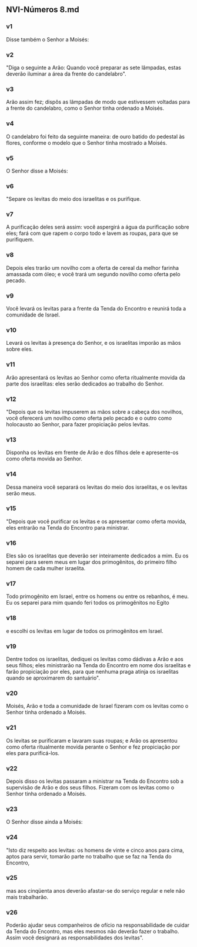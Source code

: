 ## NVI-Números 8.md
### v1
 Disse também o Senhor a Moisés:
### v2
 "Diga o seguinte a Arão: Quando você preparar as sete lâmpadas, estas deverão iluminar a área da frente do candelabro".
### v3
 Arão assim fez; dispôs as lâmpadas de modo que estivessem voltadas para a frente do candelabro, como o Senhor tinha ordenado a Moisés.
### v4
 O candelabro foi feito da seguinte maneira: de ouro batido do pedestal às flores, conforme o modelo que o Senhor tinha mostrado a Moisés.
### v5
 O Senhor disse a Moisés:
### v6
 "Separe os levitas do meio dos israelitas e os purifique.
### v7
 A purificação deles será assim: você aspergirá a água da purificação sobre eles; fará com que rapem o corpo todo e lavem as roupas, para que se purifiquem.
### v8
 Depois eles trarão um novilho com a oferta de cereal da melhor farinha amassada com óleo; e você trará um segundo novilho como oferta pelo pecado.
### v9
 Você levará os levitas para a frente da Tenda do Encontro e reunirá toda a comunidade de Israel.
### v10
 Levará os levitas à presença do Senhor, e os israelitas imporão as mãos sobre eles.
### v11
 Arão apresentará os levitas ao Senhor como oferta ritualmente movida da parte dos israelitas: eles serão dedicados ao trabalho do Senhor.
### v12
 "Depois que os levitas impuserem as mãos sobre a cabeça dos novilhos, você oferecerá um novilho como oferta pelo pecado e o outro como holocausto ao Senhor, para fazer propiciação pelos levitas.
### v13
 Disponha os levitas em frente de Arão e dos filhos dele e apresente-os como oferta movida ao Senhor.
### v14
 Dessa maneira você separará os levitas do meio dos israelitas, e os levitas serão meus.
### v15
 "Depois que você purificar os levitas e os apresentar como oferta movida, eles entrarão na Tenda do Encontro para ministrar.
### v16
 Eles são os israelitas que deverão ser inteiramente dedicados a mim. Eu os separei para serem meus em lugar dos primogênitos, do primeiro filho homem de cada mulher israelita.
### v17
 Todo primogênito em Israel, entre os homens ou entre os rebanhos, é meu. Eu os separei para mim quando feri todos os primogênitos no Egito
### v18
 e escolhi os levitas em lugar de todos os primogênitos em Israel.
### v19
 Dentre todos os israelitas, dediquei os levitas como dádivas a Arão e aos seus filhos; eles ministrarão na Tenda do Encontro em nome dos israelitas e farão propiciação por eles, para que nenhuma praga atinja os israelitas quando se aproximarem do santuário".
### v20
 Moisés, Arão e toda a comunidade de Israel fizeram com os levitas como o Senhor tinha ordenado a Moisés.
### v21
 Os levitas se purificaram e lavaram suas roupas; e Arão os apresentou como oferta ritualmente movida perante o Senhor e fez propiciação por eles para purificá-los.
### v22
 Depois disso os levitas passaram a ministrar na Tenda do Encontro sob a supervisão de Arão e dos seus filhos. Fizeram com os levitas como o Senhor tinha ordenado a Moisés.
### v23
 O Senhor disse ainda a Moisés:
### v24
 "Isto diz respeito aos levitas: os homens de vinte e cinco anos para cima, aptos para servir, tomarão parte no trabalho que se faz na Tenda do Encontro,
### v25
 mas aos cinqüenta anos deverão afastar-se do serviço regular e nele não mais trabalharão.
### v26
 Poderão ajudar seus companheiros de ofício na responsabilidade de cuidar da Tenda do Encontro, mas eles mesmos não deverão fazer o trabalho. Assim você designará as responsabilidades dos levitas".
